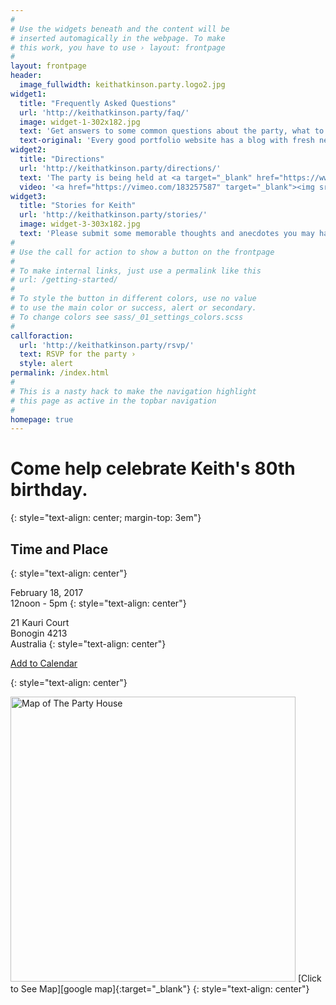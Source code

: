 ```yaml
---
#
# Use the widgets beneath and the content will be
# inserted automagically in the webpage. To make
# this work, you have to use › layout: frontpage
#
layout: frontpage
header:
  image_fullwidth: keithatkinson.party.logo2.jpg
widget1:
  title: "Frequently Asked Questions"
  url: 'http://keithatkinson.party/faq/'
  image: widget-1-302x182.jpg
  text: 'Get answers to some common questions about the party, what to wear, what to bring and learn more about Keith before the big day.'
  text-original: 'Every good portfolio website has a blog with fresh news, thoughts and develop&shy;ments of your activities. <em>Feeling Responsive</em> offers you a fully functional blog with an archive page to give readers a quick overview of all your posts.'
widget2:
  title: "Directions"
  url: 'http://keithatkinson.party/directions/'
  text: 'The party is being held at <a target="_blank" href="https://www.google.com/maps/place/Bonogin+Rd,+Bonogin+QLD+4213,+Australia/">Somewhere in the Bonogin Rd area</a>, in the Gold Coast hinterland.'
  video: '<a href="https://vimeo.com/183257587" target="_blank"><img src="http://keithatkinson.party/images/start-video-keith-trailer-302x182.jpg" width="302" height="182" alt=""/></a>'
widget3:
  title: "Stories for Keith"
  url: 'http://keithatkinson.party/stories/'
  image: widget-3-303x182.jpg
  text: 'Please submit some memorable thoughts and anecdotes you may have about Keith.  We plan to assemble them and share a select few at the party.'
#
# Use the call for action to show a button on the frontpage
#
# To make internal links, just use a permalink like this
# url: /getting-started/
#
# To style the button in different colors, use no value
# to use the main color or success, alert or secondary.
# To change colors see sass/_01_settings_colors.scss
#
callforaction:
  url: 'http://keithatkinson.party/rsvp/'
  text: RSVP for the party ›
  style: alert
permalink: /index.html
#
# This is a nasty hack to make the navigation highlight
# this page as active in the topbar navigation
#
homepage: true
---
```


  
# Come help celebrate Keith's 80th birthday.
{: style="text-align: center; margin-top: 3em"}

## Time and Place
{: style="text-align: center"}

   February 18, 2017  
   12noon - 5pm
{: style="text-align: center"}

21 Kauri Court  
Bonogin 4213  
Australia 
{: style="text-align: center"}

<a href="http://add.eventable.com/events/57e1feb5a4d2ab0152daaef7/57e1feb796fc3b010b33ac13/" class="eventable-link" target="_blank" data-key="57e1feb5a4d2ab0152daaef7" data-event="57e1feb796fc3b010b33ac13" data-style="1">Add to Calendar</a>
<script>!function(d,s,id){var js,fjs=d.getElementsByTagName(s)[0];if(!d.getElementById(id)){js=d.createElement(s);js.id=id;js.src='https://plugins.eventable.com/eventable.js';fjs.parentNode.insertBefore(js,fjs);}}(document,'script', 'eventable-script');</script>
{: style="text-align: center"}

<a target="_blank" href="https://www.google.com/maps/place/21+Kauri+Ct,+Bonogin+QLD+4213,+Australia/">
<img src="{{ site.urlimg }}directions-small-map.jpg" width="456" alt="Map of The Party House" itemprop="image"></a>  
[Click to See Map][google map]{:target="_blank"}
{: style="text-align: center"}



[google map]: https://www.google.com/maps/place/21+Kauri+Ct,+Bonogin+QLD+4213,+Australia/
